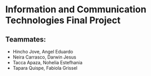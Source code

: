 # Information and Communication Technologies Final Project
## Teammates:
- Hincho Jove, Angel Eduardo
- Neira Carrasco, Darwin Jesus
- Tacca Apaza, Nohelia Estefhania
- Tapara Quispe, Fabiola Grissel
